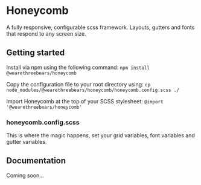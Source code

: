 # Honeycomb
A fully responsive, configurable scss framework. Layouts, gutters and fonts that respond to any screen size.

## Getting started

Install via npm using the following command:
```npm install @wearethreebears/honeycomb```

Copy the configuration file to your root directory using:
```cp node_modules/@wearethreebears/honeycomb/honeycomb.config.scss ./```

Import Honeycomb at the top of your SCSS stylesheet:
```@import '@wearethreebears/honeycomb'```

### honeycomb.config.scss

This is where the magic happens, set your grid variables, font variables and gutter variables.

## Documentation

Coming soon...